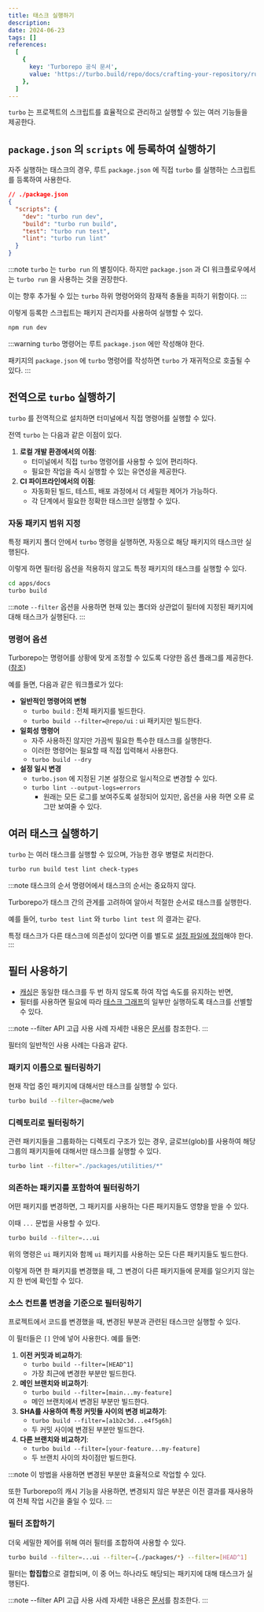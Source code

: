 ```yaml
---
title: 태스크 실행하기
description:
date: 2024-06-23
tags: []
references:
  [
    {
      key: 'Turborepo 공식 문서',
      value: 'https://turbo.build/repo/docs/crafting-your-repository/running-tasks',
    },
  ]
---
```


`turbo` 는 프로젝트의 스크립트를 효율적으로 관리하고 실행할 수 있는 여러 기능들을 제공한다.

## `package.json` 의 `scripts` 에 등록하여 실행하기

자주 실행하는 태스크의 경우, 루트 `package.json` 에 직접 `turbo` 를 실행하는 스크립트를 등록하여 사용한다.

```json
// ./package.json
{
  "scripts": {
    "dev": "turbo run dev",
    "build": "turbo run build",
    "test": "turbo run test",
    "lint": "turbo run lint"
  }
}
```

:::note
`turbo` 는 `turbo run` 의 별칭이다. 하지만 `package.json` 과 CI 워크플로우에서는 `turbo run` 을 사용하는 것을 권장한다.

이는 향후 추가될 수 있는 `turbo` 하위 명령어와의 잠재적 충돌을 피하기 위함이다.
:::

이렇게 등록한 스크립트는 패키지 관리자를 사용하여 실행할 수 있다.

```bash
npm run dev
```

:::warning
`turbo` 명령어는 루트 `package.json` 에만 작성해야 한다.

패키지의 `package.json` 에 `turbo` 명령어를 작성하면 `turbo` 가 재귀적으로 호출될 수 있다.
:::

## 전역으로 `turbo` 실행하기

`turbo` 를 전역적으로 설치하면 터미널에서 직접 명령어를 실행할 수 있다.

전역 `turbo` 는 다음과 같은 이점이 있다.

1. **로컬 개발 환경에서의 이점**:
   - 터미널에서 직접 `turbo` 명령어를 사용할 수 있어 편리하다.
   - 필요한 작업을 즉시 실행할 수 있는 유연성을 제공한다.
2. **CI 파이프라인에서의 이점**:
   - 자동화된 빌드, 테스트, 배포 과정에서 더 세밀한 제어가 가능하다.
   - 각 단계에서 필요한 정확한 태스크만 실행할 수 있다.

### 자동 패키지 범위 지정

특정 패키지 폴더 안에서 `turbo` 명령을 실행하면, 자동으로 해당 패키지의 태스크만 실행된다.

이렇게 하면 필터링 옵션을 적용하지 않고도 특정 패키지의 태스크를 실행할 수 있다.

```bash
cd apps/docs
turbo build
```

:::note
`--filter` 옵션을 사용하면 현재 있는 폴더와 상관없이 필터에 지정된 패키지에 대해 태스크가 실행된다.
:::

### 명령어 옵션

Turborepo는 명령어를 상황에 맞게 조정할 수 있도록 다양한 옵션 플래그를 제공한다. ([참조](https://turbo.build/repo/docs/reference/run))

예를 들면, 다음과 같은 워크플로가 있다:

- **일반적인 명령어의 변형**
  - `turbo build` : 전체 패키지를 빌드한다.
  - `turbo build --filter=@repo/ui` : ui 패키지만 빌드한다.
- **일회성 명령어**
  - 자주 사용하진 않지만 가끔씩 필요한 특수한 태스크를 실행한다.
  - 이러한 명령어는 필요할 때 직접 입력해서 사용한다.
  - `turbo build --dry`
- **설정 일시 변경**
  - `turbo.json` 에 지정된 기본 설정으로 일시적으로 변경할 수 있다.
  - `turbo lint --output-logs=errors`
    - 원래는 모든 로그를 보여주도록 설정되어 있지만, 옵션을 사용 하면 오류 로그만 보여줄 수 있다.

## 여러 태스크 실행하기

`turbo` 는 여러 태스크를 실행할 수 있으며, 가능한 경우 병렬로 처리한다.

```bash
turbo run build test lint check-types
```

:::note 태스크의 순서
명령어에서 태스크의 순서는 중요하지 않다.

Turborepo가 태스크 간의 관게를 고려하여 알아서 적절한 순서로 태스크를 실행한다.

예를 들어, `turbo test lint` 와 `turbo lint test` 의 결과는 같다.

특정 태스크가 다른 태스크에 의존성이 있다면 이를 별도로 [설정 파일에 정의](http://localhost:8090/docs/turborepo/crafting-your-repository-configuring-tasks/)해야 한다.
:::

## 필터 사용하기

- [캐싱](https://turbo.build/repo/docs/crafting-your-repository/running-tasks)은 동일한 태스크를 두 번 하지 않도록 하여 작업 속도를 유지하는 반면,
- 필터를 사용하면 필요에 따라 [태스크 그래프](https://turbo.build/repo/docs/core-concepts/package-and-task-graph#task-graph)의 일부만 실행하도록 태스크를 선별할 수 있다.

:::note --filter API 고급 사용 사례
자세한 내용은 [문서](https://turbo.build/repo/docs/reference/run#--filter-string)를 참조한다.
:::

필터의 일반적인 사용 사례는 다음과 같다.

### 패키지 이름으로 필터링하기

현재 작업 중인 패키지에 대해서만 태스크를 실행할 수 있다.

```bash
turbo build --filter=@acme/web
```

### 디렉토리로 필터링하기

관련 패키지들을 그룹화하는 디렉토리 구조가 있는 경우, 글로브(glob)를 사용하여 해당 그룹의 패키지들에 대해서만 태스크를 실행할 수 있다.

```bash
turbo lint --filter="./packages/utilities/*"
```

### 의존하는 패키지를 포함하여 필터링하기

어떤 패키지를 변경하면, 그 패키지를 사용하는 다른 패키지들도 영향을 받을 수 있다.

이때 `...` 문법을 사용할 수 있다.

```bash
turbo build --filter=...ui
```

위의 명령은 `ui` 패키지와 함께 `ui` 패키지를 사용하는 모든 다른 패키지들도 빌드한다.

이렇게 하면 한 패키지를 변경했을 때, 그 변경이 다른 패키지들에 문제를 일으키지 않는지 한 번에 확인할 수 있다.

### 소스 컨트롤 변경을 기준으로 필터링하기

프로젝트에서 코드를 변경했을 때, 변경된 부분과 관련된 태스크만 실행할 수 있다.

이 필터들은 `[]` 안에 넣어 사용한다. 예를 들면:

1. **이전 커밋과 비교하기**:
   - `turbo build --filter=[HEAD^1]`
   - 가장 최근에 변경한 부분만 빌드한다.
2. **메인 브랜치와 비교하기**:
   - `turbo build --filter=[main...my-feature]`
   - 메인 브랜치에서 변경된 부분만 빌드한다.
3. **SHA를 사용하여 특정 커밋들 사이의 변경 비교하기**:
   - `turbo build --filter=[a1b2c3d...e4f5g6h]`
   - 두 커밋 사이에 변경된 부분만 빌드한다.
4. **다른 브랜치와 비교하기**:
   - `turbo build --filter=[your-feature...my-feature]`
   - 두 브랜치 사이의 차이점만 빌드한다.

:::note
이 방법을 사용하면 변경된 부분만 효율적으로 작업할 수 있다.

또한 Turborepo의 캐시 기능을 사용하면, 변경되지 않은 부분은 이전 결과를 재사용하여 전체 작업 시간을 줄일 수 있다.
:::

### 필터 조합하기

더욱 세밀한 제어를 위해 여러 필터를 조합하여 사용할 수 있다.

```bash
turbo build --filter=...ui --filter={./packages/*} --filter=[HEAD^1]
```

필터는 **합집합**으로 결합되며, 이 중 어느 하나라도 해당되는 패키지에 대해 태스크가 실행된다.

:::note --filter API 고급 사용 사례
자세한 내용은 [문서](https://turbo.build/repo/docs/reference/run#--filter-string)를 참조한다.
:::
